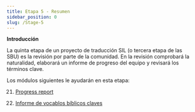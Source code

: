 ```yaml
---
title: Etapa 5 - Resumen
sidebar_position: 0
slug: /Stage-5
---
```




**Introducción**


La quinta etapa de un proyecto de traducción SIL (o tercera etapa de las SBU) es la revisión por parte de la comunidad. En la revisión comprobará la naturalidad, elaborará un informe de progreso del equipo y revisará los términos clave.


Los módulos siguientes le ayudarán en esta etapa:


 21. [Progress report](/21.PPR)


 22. [Informe de vocablos bíblicos claves](/22.BTR)

